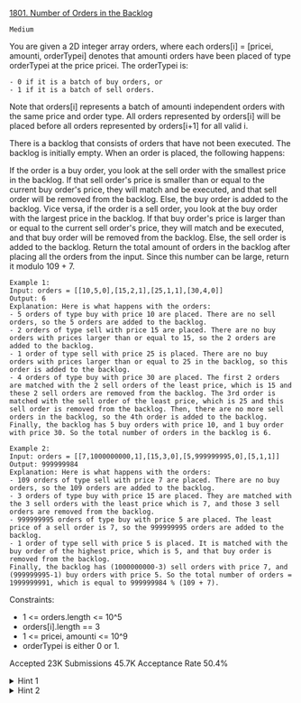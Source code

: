 [1801. Number of Orders in the Backlog](https://leetcode.com/problems/number-of-orders-in-the-backlog/description/)

`Medium`

You are given a 2D integer array orders, where each orders[i] = [pricei, amounti, orderTypei] denotes that amounti orders have been placed of type orderTypei at the price pricei. The orderTypei is:

    - 0 if it is a batch of buy orders, or
    - 1 if it is a batch of sell orders.

Note that orders[i] represents a batch of amounti independent orders with the same price and order type. All orders represented by orders[i] will be placed before all orders represented by orders[i+1] for all valid i.

There is a backlog that consists of orders that have not been executed. The backlog is initially empty. When an order is placed, the following happens:

If the order is a buy order, you look at the sell order with the smallest price in the backlog. If that sell order's price is smaller than or equal to the current buy order's price, they will match and be executed, and that sell order will be removed from the backlog. Else, the buy order is added to the backlog.
Vice versa, if the order is a sell order, you look at the buy order with the largest price in the backlog. If that buy order's price is larger than or equal to the current sell order's price, they will match and be executed, and that buy order will be removed from the backlog. Else, the sell order is added to the backlog.
Return the total amount of orders in the backlog after placing all the orders from the input. Since this number can be large, return it modulo 109 + 7.

```
Example 1:
Input: orders = [[10,5,0],[15,2,1],[25,1,1],[30,4,0]]
Output: 6
Explanation: Here is what happens with the orders:
- 5 orders of type buy with price 10 are placed. There are no sell orders, so the 5 orders are added to the backlog.
- 2 orders of type sell with price 15 are placed. There are no buy orders with prices larger than or equal to 15, so the 2 orders are added to the backlog.
- 1 order of type sell with price 25 is placed. There are no buy orders with prices larger than or equal to 25 in the backlog, so this order is added to the backlog.
- 4 orders of type buy with price 30 are placed. The first 2 orders are matched with the 2 sell orders of the least price, which is 15 and these 2 sell orders are removed from the backlog. The 3rd order is matched with the sell order of the least price, which is 25 and this sell order is removed from the backlog. Then, there are no more sell orders in the backlog, so the 4th order is added to the backlog.
Finally, the backlog has 5 buy orders with price 10, and 1 buy order with price 30. So the total number of orders in the backlog is 6.

Example 2:
Input: orders = [[7,1000000000,1],[15,3,0],[5,999999995,0],[5,1,1]]
Output: 999999984
Explanation: Here is what happens with the orders:
- 109 orders of type sell with price 7 are placed. There are no buy orders, so the 109 orders are added to the backlog.
- 3 orders of type buy with price 15 are placed. They are matched with the 3 sell orders with the least price which is 7, and those 3 sell orders are removed from the backlog.
- 999999995 orders of type buy with price 5 are placed. The least price of a sell order is 7, so the 999999995 orders are added to the backlog.
- 1 order of type sell with price 5 is placed. It is matched with the buy order of the highest price, which is 5, and that buy order is removed from the backlog.
Finally, the backlog has (1000000000-3) sell orders with price 7, and (999999995-1) buy orders with price 5. So the total number of orders = 1999999991, which is equal to 999999984 % (109 + 7).
``` 

Constraints:

- 1 <= orders.length <= 10^5
- orders[i].length == 3
- 1 <= pricei, amounti <= 10^9
- orderTypei is either 0 or 1.

Accepted
23K
Submissions
45.7K
Acceptance Rate
50.4%

<details>
<summary>Hint 1</summary>

Store the backlog buy and sell orders in two heaps, the buy orders in a max heap by price and the sell orders in a min heap by price.

</details>
<details>
<summary>Hint 2</summary>

Store the orders in batches and update the fields according to new incoming orders. Each batch should only take 1 "slot" in the heap.

</details>